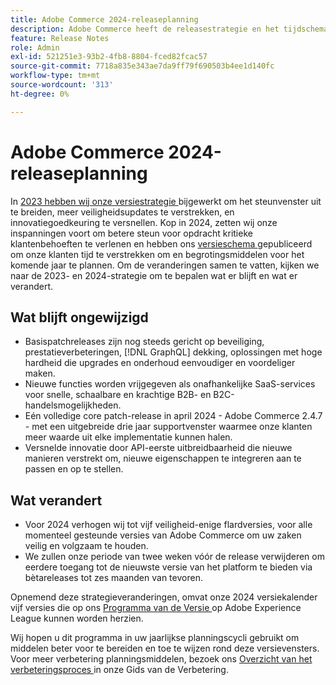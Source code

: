 ```yaml
---
title: Adobe Commerce 2024-releaseplanning
description: Adobe Commerce heeft de releasestrategie en het tijdschema voor 2024 bijgewerkt.
feature: Release Notes
role: Admin
exl-id: 521251e3-93b2-4fb8-8804-fced82fcac57
source-git-commit: 7718a835e343ae7da9ff79f690503b4ee1d140fc
workflow-type: tm+mt
source-wordcount: '313'
ht-degree: 0%

---
```


# Adobe Commerce 2024-releaseplanning

In [ 2023 hebben wij onze versiestrategie ](https://business.adobe.com/blog/the-latest/adobe-announces-expanded-support) bijgewerkt om het steunvenster uit te breiden, meer veiligheidsupdates te verstrekken, en innovatiegoedkeuring te versnellen. Kop in 2024, zetten wij onze inspanningen voort om betere steun voor opdracht kritieke klantenbehoeften te verlenen en hebben ons [ versieschema ](https://experienceleague.adobe.com/docs/commerce-operations/release/planning/schedule.html?lang=nl-NL) gepubliceerd om onze klanten tijd te verstrekken om en begrotingsmiddelen voor het komende jaar te plannen. Om de veranderingen samen te vatten, kijken we naar de 2023- en 2024-strategie om te bepalen wat er blijft en wat er verandert.

## Wat blijft ongewijzigd

* Basispatchreleases zijn nog steeds gericht op beveiliging, prestatieverbeteringen, [!DNL GraphQL] dekking, oplossingen met hoge hardheid die upgrades en onderhoud eenvoudiger en voordeliger maken.
* Nieuwe functies worden vrijgegeven als onafhankelijke SaaS-services voor snelle, schaalbare en krachtige B2B- en B2C-handelsmogelijkheden.
* Eén volledige core patch-release in april 2024 - Adobe Commerce 2.4.7 - met een uitgebreide drie jaar supportvenster waarmee onze klanten meer waarde uit elke implementatie kunnen halen.
* Versnelde innovatie door API-eerste uitbreidbaarheid die nieuwe manieren verstrekt om, nieuwe eigenschappen te integreren aan te passen en op te stellen.

## Wat verandert

* Voor 2024 verhogen wij tot vijf veiligheid-enige flardversies, voor alle momenteel gesteunde versies van Adobe Commerce om uw zaken veilig en volgzaam te houden.
* We zullen onze periode van twee weken vóór de release verwijderen om eerdere toegang tot de nieuwste versie van het platform te bieden via bètareleases tot zes maanden van tevoren.

Opnemend deze strategieveranderingen, omvat onze 2024 versiekalender vijf versies die op ons [ Programma van de Versie ](https://experienceleague.adobe.com/docs/commerce-operations/release/planning/schedule.html?lang=nl-NL) op Adobe Experience League kunnen worden herzien.

Wij hopen u dit programma in uw jaarlijkse planningscycli gebruikt om middelen beter voor te bereiden en toe te wijzen rond deze versievensters. Voor meer verbetering planningsmiddelen, bezoek ons [ Overzicht van het verbeteringsproces ](/docs/commerce-operations/upgrade-guide/overview.html) in onze Gids van de Verbetering.
